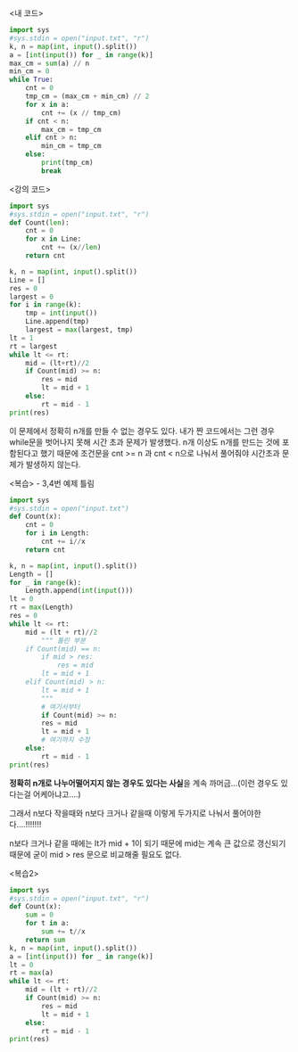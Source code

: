 <내 코드>

```python
import sys
#sys.stdin = open("input.txt", "r")
k, n = map(int, input().split())
a = [int(input()) for _ in range(k)]
max_cm = sum(a) // n
min_cm = 0
while True:
    cnt = 0
    tmp_cm = (max_cm + min_cm) // 2
    for x in a:
        cnt += (x // tmp_cm)
    if cnt < n:
        max_cm = tmp_cm
    elif cnt > n:
        min_cm = tmp_cm
    else:
        print(tmp_cm)
        break
```

<강의 코드>

```python
import sys
#sys.stdin = open("input.txt", "r")
def Count(len):
    cnt = 0
    for x in Line:
        cnt += (x//len)
    return cnt

k, n = map(int, input().split())
Line = []
res = 0
largest = 0
for i in range(k):
    tmp = int(input())
    Line.append(tmp)
    largest = max(largest, tmp)
lt = 1
rt = largest
while lt <= rt:
    mid = (lt+rt)//2
    if Count(mid) >= n:
        res = mid
        lt = mid + 1
    else:
        rt = mid - 1
print(res)
```

이 문제에서 정확히 n개를 만들 수 없는 경우도 있다.
내가 짠 코드에서는 그런 경우 while문을 벗어나지 못해 시간 초과 문제가 발생했다.
n개 이상도 n개를 만드는 것에 포함된다고 했기 때문에 조건문을 cnt >= n 과 cnt < n으로 나눠서 풀어줘야 시간초과 문제가 발생하지 않는다.

<복습> - 3,4번 예제 틀림

```python
import sys
#sys.stdin = open("input.txt")
def Count(x):
    cnt = 0
    for i in Length:
        cnt += i//x
    return cnt

k, n = map(int, input().split())
Length = []
for _ in range(k):
    Length.append(int(input()))
lt = 0
rt = max(Length)
res = 0
while lt <= rt:
    mid = (lt + rt)//2
		""" 틀린 부분
    if Count(mid) == n:
        if mid > res:
            res = mid
        lt = mid + 1
    elif Count(mid) > n:
        lt = mid + 1
		"""
		# 여기서부터
		if Count(mid) >= n:
        res = mid
        lt = mid + 1
		# 여기까지 수정
    else:
        rt = mid - 1
print(res)
```

**정확히 n개로 나누어떨어지지 않는 경우도 있다는 사실**을 계속 까머금…(이런 경우도 있다는걸 어케아냐고….)

그래서 n보다 작을때와 n보다 크거나 같을때 이렇게 두가지로 나눠서 풀어야한다….!!!!!!!

n보다 크거나 같을 때에는 lt가 mid + 1이 되기 때문에 mid는 계속 큰 값으로 갱신되기 때문에 굳이 mid > res 문으로 비교해줄 필요도 없다.

<복습2>

```python
import sys
#sys.stdin = open("input.txt", "r")
def Count(x):
    sum = 0
    for t in a:
        sum += t//x
    return sum
k, n = map(int, input().split())
a = [int(input()) for _ in range(k)]
lt = 0
rt = max(a)
while lt <= rt:
    mid = (lt + rt)//2
    if Count(mid) >= n:
        res = mid
        lt = mid + 1
    else:
        rt = mid - 1
print(res)
```
